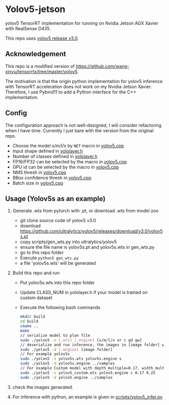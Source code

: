# Yolov5-jetson

yolov5 TensorRT implementation for running on Nvidia Jetson AGX Xavier with RealSense D435.

This repo uses [yolov5 release v3.0](https://github.com/ultralytics/yolov5/releases/tag/v3.0).


## Acknowledgement

This repo is a modified version of https://github.com/wang-xinyu/tensorrtx/tree/master/yolov5.

The motivation is that the origin python implementation for yolov5 inference with TensorRT acceleration does not work on my Nvidia Jetson Xavier. Therefore, I use Pybind11 to add a Python interface for the C++ implementation.

## Config

The configuration approach is not well-designed, I will consider refactoring when I have time. Currently I just bare with the version from the original repo.

- Choose the model s/m/l/x by `NET` macro in [yolov5.cpp](src/yolov5.cpp)
- Input shape defined in [yololayer.h](plugin/yololayer.h)
- Number of classes defined in [yololayer.h](plugin/yololayer.h)
- FP16/FP32 can be selected by the macro in [yolov5.cpp](src/yolov5.cpp)
- GPU id can be selected by the macro in [yolov5.cpp](src/yolov5.cpp)
- NMS thresh in [yolov5.cpp](src/yolov5.cpp)
- BBox confidence thresh in [yolov5.cpp](src/yolov5.cpp)
- Batch size in [yolov5.cpp](src/yolov5.cpp)

## Usage (Yolov5s as an example)

1. Generate .wts from pytorch with .pt, or download .wts from model zoo
   * git clone source code of yolov5 v3.0
   * download https://github.com/ultralytics/yolov5/releases/download/v3.0/yolov5s.pt
   * copy scripts/gen_wts.py into ultralytics/yolov5
   * ensure the file name is yolov5s.pt and yolov5s.wts in gen_wts.py
   * go to this repo folder
   * Execute `python3 gen_wts.py`
   * a file 'yolov5s.wts' will be generated

2. Build this repo and run

   * Put yolov5s.wts into this repo folder

   * Update CLASS_NUM in yololayer.h if your model is trained on custom dataset

   * Execute the following bash commands

     ```bash
     mkdir build
     cd build
     cmake ..
     make
     // serialize model to plan file
     sudo ./yolov5 -s [.wts] [.engine] [s/m/l/x or c gd gw]
     // deserialize and run inference, the images in [image folder] will be processed.
     sudo ./yolov5 -d [.engine] [image folder]
     // For example yolov5s
     sudo ./yolov5 -s yolov5s.wts yolov5s.engine s
     sudo ./yolov5 -d yolov5s.engine ../samples
     // For example Custom model with depth_multiple=0.17, width_multiple=0.25 in yolov5.yaml
     sudo ./yolov5 -s yolov5_custom.wts yolov5.engine c 0.17 0.25
     sudo ./yolov5 -d yolov5.engine ../samples
     ```

3. check the images generated.

4. For inference with python, an example is given in [scripts/yolov5_infer.py](scripts/yolov5_infer.py)
